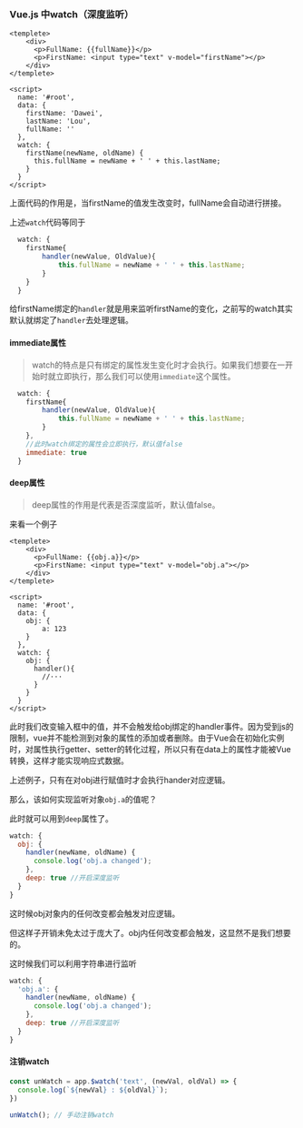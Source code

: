 ### Vue.js 中watch（深度监听）

```vue
<templete>
	<div>
      <p>FullName: {{fullName}}</p>
      <p>FirstName: <input type="text" v-model="firstName"></p>
	</div>
</templete>
 
<script>
  name: '#root',
  data: {
    firstName: 'Dawei',
    lastName: 'Lou',
    fullName: ''
  },
  watch: {
    firstName(newName, oldName) {
      this.fullName = newName + ' ' + this.lastName;
    }
  }  
</script>
```

上面代码的作用是，当firstName的值发生改变时，fullName会自动进行拼接。

上述`watch`代码等同于

```js
  watch: {
    firstName{
    	handler(newValue, OldValue){
    		this.fullName = newName + ' ' + this.lastName;
    	}
    }
  } 
```

给firstName绑定的`handler`就是用来监听firstName的变化，之前写的watch其实默认就绑定了`handler`去处理逻辑。

#### immediate属性

> watch的特点是只有绑定的属性发生变化时才会执行。如果我们想要在一开始时就立即执行，那么我们可以使用`immediate`这个属性。

```js
  watch: {
    firstName{
    	handler(newValue, OldValue){
    		this.fullName = newName + ' ' + this.lastName;
    	}
    },
    //此时watch绑定的属性会立即执行，默认值false
	immediate: true 
  } 
```

#### deep属性

> deep属性的作用是代表是否深度监听，默认值false。

来看一个例子

```vue
<templete>
	<div>
      <p>FullName: {{obj.a}}</p>
      <p>FirstName: <input type="text" v-model="obj.a"></p>
	</div>
</templete>
 
<script>
  name: '#root',
  data: {
    obj: {
    	a: 123
    }
  },
  watch: {
    obj: {
      handler(){
      	//···
      }
    }
  }  
</script>
```

此时我们改变输入框中的值，并不会触发给obj绑定的handler事件。因为受到js的限制，vue并不能检测到对象的属性的添加或者删除。由于Vue会在初始化实例时，对属性执行getter、setter的转化过程，所以只有在data上的属性才能被Vue转换，这样才能实现响应式数据。

上述例子，只有在对obj进行赋值时才会执行hander对应逻辑。



那么，该如何实现监听对象`obj.a`的值呢？

此时就可以用到`deep`属性了。

```js
watch: {
  obj: {
    handler(newName, oldName) {
      console.log('obj.a changed');
    },
    deep: true //开启深度监听
  }
} 
```



这时候obj对象内的任何改变都会触发对应逻辑。

但这样子开销未免太过于庞大了。obj内任何改变都会触发，这显然不是我们想要的。



这时候我们可以利用字符串进行监听

```js
watch: {
  'obj.a': {
    handler(newName, oldName) {
      console.log('obj.a changed');
    },
    deep: true //开启深度监听
  }
} 
```



#### 注销watch

```js
const unWatch = app.$watch('text', (newVal, oldVal) => {
  console.log(`${newVal} : ${oldVal}`);
})
 
unWatch(); // 手动注销watch
```


